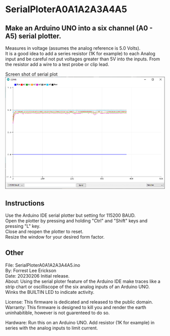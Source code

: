 # SerialPloterA0A1A2A3A4A5
## Make an Arduino UNO into a six channel (A0 - A5) serial plotter.  
Measures in voltage (assumes the analog reference is 5.0 Volts).  
It is a good idea to add a series resistor (1K for example) to each Analog input and be careful not put voltages greater than 5V into the inputs. From the resistor add a wire to a test probe or clip lead.

Screen shot of serial plot
![SerialPloterA0A1A2A3A4A5_ScreenShot.png](SerialPloterA0A1A2A3A4A5_ScreenShot.png)  

## Instructions
Use the Arduino IDE serial plotter but setting for 115200 BAUD.  
Open the plotter by pressing and holding "Ctrl" and "Shift" keys and  pressing "L" key.  
Close and reopen the plotter to reset.  
Resize the window for your desired form factor. 

## Other
   File: SerialPloterA0A1A2A3A4A5.ino  
   By: Forrest Lee Erickson  
   Date: 20230206 Initial release.  
   About: Using the serial ploter feature of the Arduino IDE make traces like a strip chart or
   oscilliscope of the six analog inputs of an Arduino UNO.  
   Winks the BUILTIN LED to indicate activity.  

   License: This firmware is dedicated and released to the public domain.  
   Warranty: This firmware is designed to kill you and render the earth uninhabitible, however is not guarenteed to do so.

   Hardware: Run this on an Arduino UNO. Add resistor (1K for example) in series with the analog inputs to limit current.
